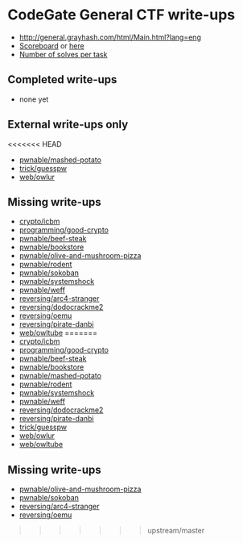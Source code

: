 # CodeGate General CTF write-ups

* <http://general.grayhash.com/html/Main.html?lang=eng>
* [Scoreboard](http://general.grayhash.com/html/Main.html?page=rank) or [here](scoreboard.txt)
* [Number of solves per task](solves.txt)

## Completed write-ups

* none yet

## External write-ups only

<<<<<<< HEAD
* [pwnable/mashed-potato](pwnable/mashed-potato)
* [trick/guesspw](trick/guesspw)
* [web/owlur](web/owlur)

## Missing write-ups

* [crypto/icbm](crypto/icbm)
* [programming/good-crypto](programming/good-crypto)
* [pwnable/beef-steak](pwnable/beef-steak)
* [pwnable/bookstore](pwnable/bookstore)
* [pwnable/olive-and-mushroom-pizza](pwnable/olive-and-mushroom-pizza)
* [pwnable/rodent](pwnable/rodent)
* [pwnable/sokoban](pwnable/sokoban)
* [pwnable/systemshock](pwnable/systemshock)
* [pwnable/weff](pwnable/weff)
* [reversing/arc4-stranger](reversing/arc4-stranger)
* [reversing/dodocrackme2](reversing/dodocrackme2)
* [reversing/oemu](reversing/oemu)
* [reversing/pirate-danbi](reversing/pirate-danbi)
* [web/owltube](web/owltube)
=======
* [crypto/icbm](crypto/icbm)
* [programming/good-crypto](programming/good-crypto)
* [pwnable/beef-steak](pwnable/beef-steak)
* [pwnable/bookstore](pwnable/bookstore)
* [pwnable/mashed-potato](pwnable/mashed-potato)
* [pwnable/rodent](pwnable/rodent)
* [pwnable/systemshock](pwnable/systemshock)
* [pwnable/weff](pwnable/weff)
* [reversing/dodocrackme2](reversing/dodocrackme2)
* [reversing/pirate-danbi](reversing/pirate-danbi)
* [trick/guesspw](trick/guesspw)
* [web/owlur](web/owlur)
* [web/owltube](web/owltube)

## Missing write-ups

* [pwnable/olive-and-mushroom-pizza](pwnable/olive-and-mushroom-pizza)
* [pwnable/sokoban](pwnable/sokoban)
* [reversing/arc4-stranger](reversing/arc4-stranger)
* [reversing/oemu](reversing/oemu)
>>>>>>> upstream/master
